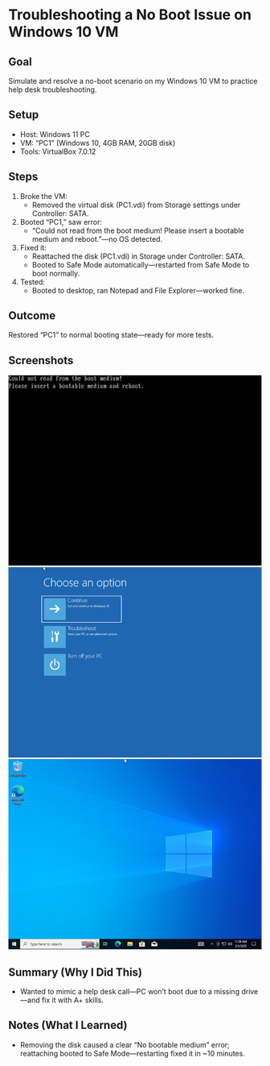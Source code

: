 # Troubleshooting a No Boot Issue on Windows 10 VM

## Goal
Simulate and resolve a no-boot scenario on my Windows 10 VM to practice help desk troubleshooting.

## Setup
- Host: Windows 11 PC
- VM: “PC1” (Windows 10, 4GB RAM, 20GB disk)
- Tools: VirtualBox 7.0.12

## Steps
1. Broke the VM:
   - Removed the virtual disk (PC1.vdi) from Storage settings under Controller: SATA.
2. Booted “PC1,” saw error:
   - “Could not read from the boot medium! Please insert a bootable medium and reboot.”—no OS detected.
3. Fixed it:
   - Reattached the disk (PC1.vdi) in Storage under Controller: SATA.
   - Booted to Safe Mode automatically—restarted from Safe Mode to boot normally.
4. Tested:
   - Booted to desktop, ran Notepad and File Explorer—worked fine.

## Outcome
Restored “PC1” to normal booting state—ready for more tests.

## Screenshots
 ![Error Screen](https://github.com/StandardBrian/IT-Projects/blob/images/no-boot-error.png)
 ![Fix in Progress](https://github.com/StandardBrian/IT-Projects/blob/images/fix-in-progress.png)
 ![Restored Desktop](https://github.com/StandardBrian/IT-Projects/blob/images/restored-desktop.png)

## Summary (Why I Did This)
- Wanted to mimic a help desk call—PC won’t boot due to a missing drive—and fix it with A+ skills.

## Notes (What I Learned)
- Removing the disk caused a clear “No bootable medium” error; reattaching booted to Safe Mode—restarting fixed it in ~10 minutes.
